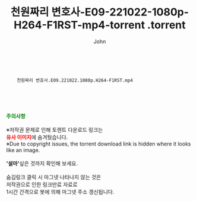 ﻿---
layout: post
title:  "                   천원짜리 변호사-E09-221022-1080p-H264-F1RST-mp4-torrent                .torrent"
author: John
categories: [ 드라마 ]
tags: [  ]
image:  
description: "                   천원짜리 변호사-E09-221022-1080p-H264-F1RST-mp4-torrent                 torrent 정보 공유"
toc: true
toc_sticky: true
---

<br>

        천원짜리 변호사.E09.221022.1080p.H264-F1RST.mp4    
    
<br><br><br>
<p data-ke-size="size16"><b><span style="color: green;">주의사항</span></b><br /><br />※저작권 문제로 인해 토렌트 다운로드 링크는<br /><b><span style="color: red;">유사 이미지</span></b>에 숨겨뒀습니다.<br />※Due to copyright issues, the torrent download link is hidden where it looks like an image.<br /><br /><b>'설마'</b>싶은 것까지 확인해 보세요.<br /><br />숨김링크 클릭 시 마그넷 나타나지 않는 것은<br />저작권으로 인한 링크만료 자료로<br />1시간 간격으로 봇에 의해 마그넷 주소 갱신됩니다.</p>
